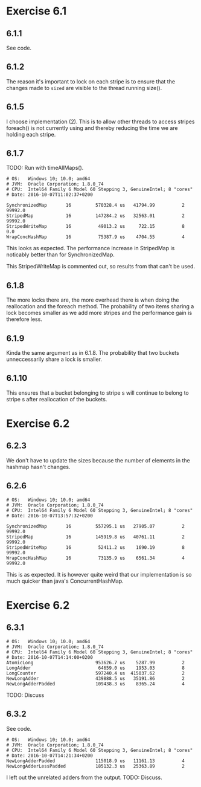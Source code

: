 Exercise 6.1
============

6.1.1
------------

See code.

6.1.2
------------

The reason it's important to lock on each stripe is to ensure that the changes made to `sized` are visible to the thread running size().

6.1.5
------------

I choose implementation (2). This is to allow other threads to access stripes foreach() is not currently using and thereby reducing the time we are holding each stripe.

6.1.7
------------
TODO: Run with timeAllMaps().

```
# OS:   Windows 10; 10.0; amd64
# JVM:  Oracle Corporation; 1.8.0_74
# CPU:  Intel64 Family 6 Model 60 Stepping 3, GenuineIntel; 8 "cores"
# Date: 2016-10-07T11:02:37+0200

SynchronizedMap       16         570328.4 us   41794.99          2
99992.0
StripedMap            16         147284.2 us   32563.01          2
99992.0
StripedWriteMap       16          49013.2 us     722.15          8
0.0
WrapConcHashMap       16          75387.9 us    4704.55          4
```

This looks as expected. The performance increase in StripedMap is noticably better than for SynchronizedMap.

This StripedWriteMap is commented out, so results from that can't be used.

6.1.8
------------

The more locks there are, the more overhead there is when doing the reallocation and the foreach method. 
The probability of two items sharing a lock becomes smaller as we add more stripes and the performance gain is therefore less.

6.1.9
------------

Kinda the same argument as in 6.1.8. The probability that two buckets unneccessarily share a lock is smaller.

6.1.10
------------

This ensures that a bucket belonging to stripe s will continue to belong to stripe s after reallocation of the buckets.

Exercise 6.2
============

6.2.3
------------

We don't have to update the sizes because the number of elements in the hashmap hasn't changes.

6.2.6
------------

```
# OS:   Windows 10; 10.0; amd64
# JVM:  Oracle Corporation; 1.8.0_74
# CPU:  Intel64 Family 6 Model 60 Stepping 3, GenuineIntel; 8 "cores"
# Date: 2016-10-07T13:57:32+0200

SynchronizedMap       16         557295.1 us   27905.07          2
99992.0
StripedMap            16         145919.8 us   40761.11          2
99992.0
StripedWriteMap       16          52411.2 us    1690.19          8
99992.0
WrapConcHashMap       16          73135.9 us    6561.34          4
99992.0
```

This is as expected. It is however quite weird that our implementation is so much quicker than java's ConcurrentHashMap.

Exercise 6.2
============

6.3.1
------------
```
# OS:   Windows 10; 10.0; amd64
# JVM:  Oracle Corporation; 1.8.0_74
# CPU:  Intel64 Family 6 Model 60 Stepping 3, GenuineIntel; 8 "cores"
# Date: 2016-10-07T14:14:00+0200
AtomicLong                       953626.7 us    5287.99          2
LongAdder                         64659.0 us    1953.03          8
LongCounter                      597240.4 us  415037.62          2
NewLongAdder                     439888.5 us   35191.86          2
NewLongAdderPadded               109438.3 us    8365.24          4
```

TODO: Discuss

6.3.2
-----------

See code.

```
# OS:   Windows 10; 10.0; amd64
# JVM:  Oracle Corporation; 1.8.0_74
# CPU:  Intel64 Family 6 Model 60 Stepping 3, GenuineIntel; 8 "cores"
# Date: 2016-10-07T14:21:34+0200
NewLongAdderPadded               115018.9 us   11161.13          4
NewLongAdderLessPadded           185132.3 us   25363.89          2
```

I left out the unrelated adders from the output.
TODO: Discuss.
